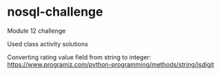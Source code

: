 # nosql-challenge
Module 12 challenge

Used class activity solutions


Converting rating value field from string to integer:
https://www.programiz.com/python-programming/methods/string/isdigit

